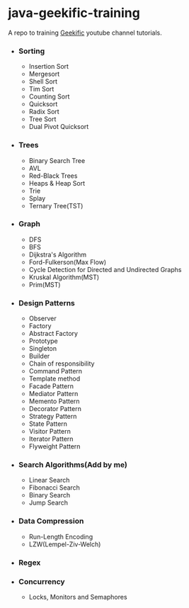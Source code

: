 # java-geekific-training

A repo to training [Geekific](https://www.youtube.com/c/Geekific) youtube channel tutorials.

- ### Sorting

    - Insertion Sort
    - Mergesort
    - Shell Sort
    - Tim Sort
    - Counting Sort
    - Quicksort
    - Radix Sort
    - Tree Sort
    - Dual Pivot Quicksort

- ### Trees

    - Binary Search Tree
    - AVL
    - Red-Black Trees
    - Heaps & Heap Sort
    - Trie
    - Splay
    - Ternary Tree(TST)

- ### Graph

    - DFS
    - BFS
    - Dijkstra's Algorithm
    - Ford-Fulkerson(Max Flow)
    - Cycle Detection for Directed and Undirected Graphs
    - Kruskal Algorithm(MST)
    - Prim(MST)

- ### Design Patterns

    - Observer
    - Factory
    - Abstract Factory
    - Prototype
    - Singleton
    - Builder
    - Chain of responsibility
    - Command Pattern
    - Template method
    - Facade Pattern
    - Mediator Pattern
    - Memento Pattern
    - Decorator Pattern
    - Strategy Pattern
    - State Pattern
    - Visitor Pattern
    - Iterator Pattern
    - Flyweight Pattern

- ### Search Algorithms(Add by me)

    - Linear Search
    - Fibonacci Search
    - Binary Search
    - Jump Search

- ### Data Compression

    - Run-Length Encoding
    - LZW(Lempel-Ziv-Welch)
    
- ### Regex

- ### Concurrency
   
     -  Locks, Monitors and Semaphores
